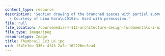 ```yaml
---
content_type: resource
description: "Section drawing of the branched spaces with partial submersion in water.\
  \ Courtesy of Lina Kara\u2019in. Used with permission."
file: null
file_location: /coursemedia/4-112-architecture-design-fundamentals-i-nano-machines-fall-2012/f341e1de336c4f432a2e162226ec3ea4_Thumbnail_Ex3_LK.jpg
file_type: image/jpeg
resourcetype: Image
title: Thumbnail_Ex3_LK.jpg
uid: f341e1de-336c-4f43-2a2e-162226ec3ea4
---
```

